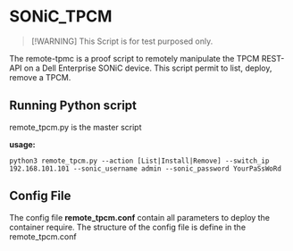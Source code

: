 # SONiC_TPCM

>[!WARNING] This Script is for test purposed only.

The remote-tpmc is a proof script to remotely manipulate the TPCM REST-API on a Dell Enterprise SONiC device.
This script permit to list, deploy, remove a TPCM.

## Running Python script
remote_tpcm.py is the master script

**usage:**

  `python3 remote_tpcm.py --action [List|Install|Remove] --switch_ip 192.168.101.101 --sonic_username admin --sonic_password YourPaSsWoRd`
  

## Config File
The config file **remote_tpcm.conf** contain all parameters to deploy the container require.
The structure of the config file is define in the remote_tpcm.conf
